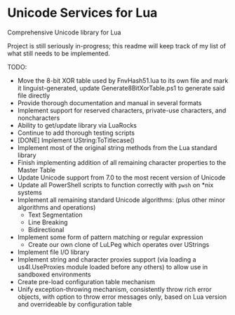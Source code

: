 # Unicode Services for Lua
Comprehensive Unicode library for Lua

Project is still seriously in-progress; this readme will keep track of my list of what still needs to be implemented.

TODO:
* Move the 8-bit XOR table used by FnvHash51.lua to its own file and mark it linguist-generated, update Generate8BitXorTable.ps1 to generate said file directly
* Provide thorough documentation and manual in several formats
* Implement support for reserved characters, private-use characters, and noncharacters
* Ability to get/update library via LuaRocks
* Continue to add thorough testing scripts
* [DONE] Implement UString:ToTitlecase()
* Implement most of the original string methods from the Lua standard library
* Finish implementing addition of all remaining character properties to the Master Table
* Update Unicode support from 7.0 to the most recent version of Unicode
* Update all PowerShell scripts to function correctly with `pwsh` on \*nix systems
* Implement all remaining standard Unicode algorithms: (plus other minor algorithms and operations)
  * Text Segmentation
  * Line Breaking
  * Bidirectional
* Implement some form of pattern matching or regular expression
  * Create our own clone of LuLPeg which operates over UStrings
* Implement file I/O library
* Implement string and character proxies support (via loading a us4l.UseProxies module loaded before any others) to allow use in sandboxed environments
* Create pre-load configuration table mechanism
* Unify exception-throwing mechanism, consistently throw rich error objects, with option to throw error messages only, based on Lua version and overrideable by configuration table